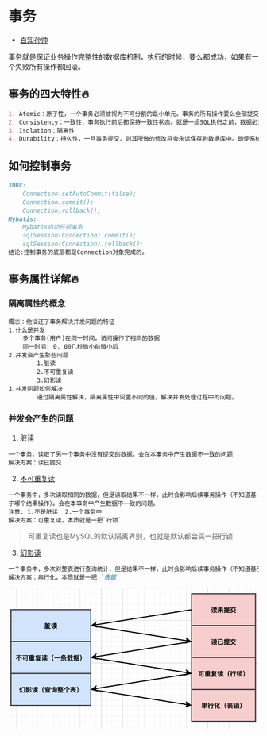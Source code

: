 # 事务

- [百知孙帅](https://www.bilibili.com/video/BV185411477k?p=115)

事务就是保证业务操作完整性的数据库机制，执行的时候，要么都成功，如果有一个失败所有操作都回滚。

## 事务的四大特性:fire:

```markdown
1. Atomic：原子性，一个事务必须被视为不可分割的最小单元。事务的所有操作要么全部提交成功，要么全部失败回滚，对于一个事务来说，不可能只执行其中的一部分操作，这就是事务的原子性。回滚可以用回滚日志（Undo Log）来实现，回滚日志记录着事务所执行的修改操作，在回滚时反向执行这些修改操作即可。
2. Consistency：一致性，事务执行前后都保持一致性状态。就是一组SQL执行之前，数据必须是准确的，执行之后，数据也必须是准确的。
3. Isolation：隔离性
4. Durability：持久性，一旦事务提交，则其所做的修改将会永远保存到数据库中。即使系统发生崩溃，事务执行的结果也不能丢失。
```

## 如何控制事务

```markdown
JDBC:
    Connection.setAutoCommit(false);
    Connection.commit();
    Connection.rollback();
Mybatis:
    Mybatis自动开启事务
    sqlSession(Connection).commit();
    sqlSession(Connection).rollback();
结论:控制事务的底层都是Connection对象完成的。
```

## 事务属性​详解:fire:

### 隔离属性的概念

```markdown
概志：他描还了事务解决并发问题的特征
1.什么是并发
	多个事务(用户)在同一时间，访问操作了相同的数据
	同一时间: 0. 00几秒微小前微小后
2.并发会产生那些问题
		1.脏读
		2.不可重复读
		3.幻影读
3.并发问题如何解决
		通过隔离属性解决，隔离属性中设置不同的值，解决并发处理过程中的问题。
```

### 并发会产生的问题

1. [脏读](https://www.bilibili.com/video/BV185411477k?p=123&spm_id_from=pageDriver)

```
一个事务，读取了另一个事务中没有提交的数据。会在本事务中产生数据不一致的问题
解决方案：读已提交
```

2. [不可重复读](https://www.bilibili.com/video/BV185411477k?p=124&spm_id_from=pageDriver)

```markdonw
一个事务中，多次读取相同的数据，但是读取结果不一样，此时会影响后续事务操作（不知道基于哪个结果操作）。会在本事务中产生数据不一致的问题。
注意: 1.不是脏读  2.一个事务中
解决方案：可重复读，本质就是一把`行锁`
```

>可重复读也是MySQL的默认隔离界别，也就是默认都会买一把行锁

3. [幻影读](https://www.bilibili.com/video/BV185411477k?p=125&spm_id_from=pageDriver)

```markdown
一个事务中，多次对整表进行查询统计，但是结果不一样，此时会影响后续事务操作（不知道基于哪个结果操作）。会在本事务中产生数据不一致的问题
解决方案：串行化，本质就是一把 `表锁`
```

![image-20210810111554448](imgaes/image-20210810111554448.png)

